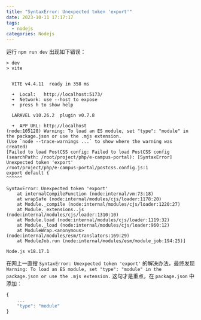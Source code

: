 ```yaml
---
title: "SyntaxError: Unexpected token 'export'"
date: 2023-10-11 17:17:17
tags:
  - nodejs
categories: Nodejs
---
```

运行 `npm run dev` 出现如下错误：

```shell
> dev
> vite


  VITE v4.4.11  ready in 358 ms

  ➜  Local:   http://localhost:5173/
  ➜  Network: use --host to expose
  ➜  press h to show help

  LARAVEL v10.26.2  plugin v0.7.8

  ➜  APP_URL: http://localhost
(node:105128) Warning: To load an ES module, set "type": "module" in the package.json or use the .mjs extension.
(Use `node --trace-warnings ...` to show where the warning was created)
[Failed to load PostCSS config: Failed to load PostCSS config (searchPath: /root/project/php/e-campus-portal): [SyntaxError] Unexpected token 'export'
/root/project/php/e-campus-portal/postcss.config.js:1
export default {
^^^^^^

SyntaxError: Unexpected token 'export'
    at internalCompileFunction (node:internal/vm:73:18)
    at wrapSafe (node:internal/modules/cjs/loader:1178:20)
    at Module._compile (node:internal/modules/cjs/loader:1220:27)
    at Module._extensions..js (node:internal/modules/cjs/loader:1310:10)
    at Module.load (node:internal/modules/cjs/loader:1119:32)
    at Module._load (node:internal/modules/cjs/loader:960:12)
    at ModuleWrap.<anonymous> (node:internal/modules/esm/translators:169:29)
    at ModuleJob.run (node:internal/modules/esm/module_job:194:25)]

Node.js v18.17.1
```

在网上一直搜 `SyntaxError: Unexpected token 'export'` 的解决办法，最终发现 `Warning: To load an ES module, set "type": "module" in the package.json or use the .mjs extension.` 这句才是重点，在 `package.json` 中添加：

```js
{
	...
	"type": "module"
}
```